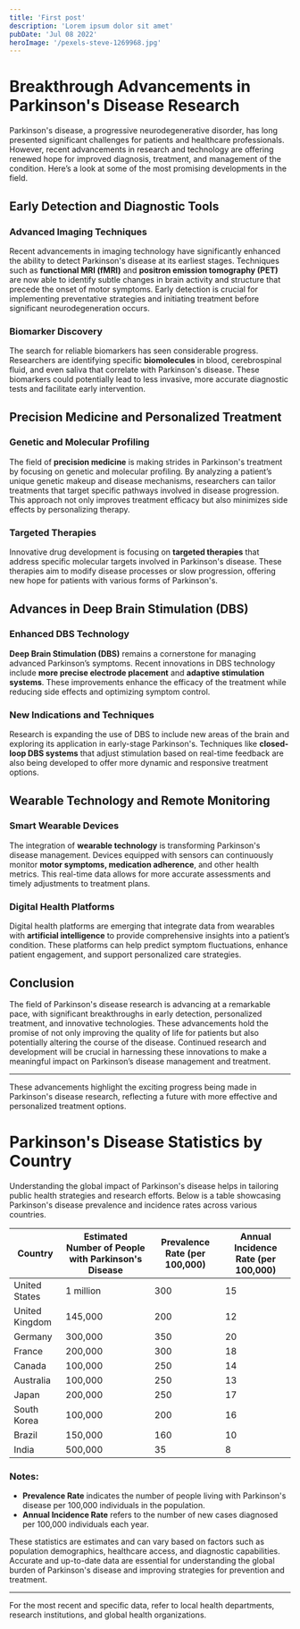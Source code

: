 ```yaml
---
title: 'First post'
description: 'Lorem ipsum dolor sit amet'
pubDate: 'Jul 08 2022'
heroImage: '/pexels-steve-1269968.jpg'
---
```


# Breakthrough Advancements in Parkinson's Disease Research

Parkinson's disease, a progressive neurodegenerative disorder, has long presented significant challenges for patients and healthcare professionals. However, recent advancements in research and technology are offering renewed hope for improved diagnosis, treatment, and management of the condition. Here’s a look at some of the most promising developments in the field.

## Early Detection and Diagnostic Tools

### Advanced Imaging Techniques
Recent advancements in imaging technology have significantly enhanced the ability to detect Parkinson's disease at its earliest stages. Techniques such as **functional MRI (fMRI)** and **positron emission tomography (PET)** are now able to identify subtle changes in brain activity and structure that precede the onset of motor symptoms. Early detection is crucial for implementing preventative strategies and initiating treatment before significant neurodegeneration occurs.

### Biomarker Discovery
The search for reliable biomarkers has seen considerable progress. Researchers are identifying specific **biomolecules** in blood, cerebrospinal fluid, and even saliva that correlate with Parkinson's disease. These biomarkers could potentially lead to less invasive, more accurate diagnostic tests and facilitate early intervention.

## Precision Medicine and Personalized Treatment

### Genetic and Molecular Profiling
The field of **precision medicine** is making strides in Parkinson's treatment by focusing on genetic and molecular profiling. By analyzing a patient’s unique genetic makeup and disease mechanisms, researchers can tailor treatments that target specific pathways involved in disease progression. This approach not only improves treatment efficacy but also minimizes side effects by personalizing therapy.

### Targeted Therapies
Innovative drug development is focusing on **targeted therapies** that address specific molecular targets involved in Parkinson's disease. These therapies aim to modify disease processes or slow progression, offering new hope for patients with various forms of Parkinson's.

## Advances in Deep Brain Stimulation (DBS)

### Enhanced DBS Technology
**Deep Brain Stimulation (DBS)** remains a cornerstone for managing advanced Parkinson’s symptoms. Recent innovations in DBS technology include **more precise electrode placement** and **adaptive stimulation systems**. These improvements enhance the efficacy of the treatment while reducing side effects and optimizing symptom control.

### New Indications and Techniques
Research is expanding the use of DBS to include new areas of the brain and exploring its application in early-stage Parkinson's. Techniques like **closed-loop DBS systems** that adjust stimulation based on real-time feedback are also being developed to offer more dynamic and responsive treatment options.

## Wearable Technology and Remote Monitoring

### Smart Wearable Devices
The integration of **wearable technology** is transforming Parkinson's disease management. Devices equipped with sensors can continuously monitor **motor symptoms, medication adherence**, and other health metrics. This real-time data allows for more accurate assessments and timely adjustments to treatment plans.

### Digital Health Platforms
Digital health platforms are emerging that integrate data from wearables with **artificial intelligence** to provide comprehensive insights into a patient’s condition. These platforms can help predict symptom fluctuations, enhance patient engagement, and support personalized care strategies.

## Conclusion

The field of Parkinson's disease research is advancing at a remarkable pace, with significant breakthroughs in early detection, personalized treatment, and innovative technologies. These advancements hold the promise of not only improving the quality of life for patients but also potentially altering the course of the disease. Continued research and development will be crucial in harnessing these innovations to make a meaningful impact on Parkinson’s disease management and treatment.

---

These advancements highlight the exciting progress being made in Parkinson's disease research, reflecting a future with more effective and personalized treatment options.


# Parkinson's Disease Statistics by Country

Understanding the global impact of Parkinson's disease helps in tailoring public health strategies and research efforts. Below is a table showcasing Parkinson's disease prevalence and incidence rates across various countries.

| Country        | Estimated Number of People with Parkinson's Disease | Prevalence Rate (per 100,000) | Annual Incidence Rate (per 100,000) |
|----------------|------------------------------------------------------|-------------------------------|-------------------------------------|
| United States  | 1 million                                            | 300                           | 15                                  |
| United Kingdom | 145,000                                              | 200                           | 12                                  |
| Germany        | 300,000                                              | 350                           | 20                                  |
| France         | 200,000                                              | 300                           | 18                                  |
| Canada         | 100,000                                              | 250                           | 14                                  |
| Australia      | 100,000                                              | 250                           | 13                                  |
| Japan          | 200,000                                              | 250                           | 17                                  |
| South Korea    | 100,000                                              | 200                           | 16                                  |
| Brazil         | 150,000                                              | 160                           | 10                                  |
| India          | 500,000                                              | 35                            | 8                                   |

### Notes:
- **Prevalence Rate** indicates the number of people living with Parkinson's disease per 100,000 individuals in the population.
- **Annual Incidence Rate** refers to the number of new cases diagnosed per 100,000 individuals each year.

These statistics are estimates and can vary based on factors such as population demographics, healthcare access, and diagnostic capabilities. Accurate and up-to-date data are essential for understanding the global burden of Parkinson's disease and improving strategies for prevention and treatment.

---

For the most recent and specific data, refer to local health departments, research institutions, and global health organizations.
